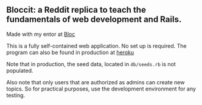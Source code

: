 
## Bloccit: a Reddit replica to teach the fundamentals of web development and Rails.

Made with my entor at [Bloc](http://bloc.io)

This is a fully self-contained web application. No set up is required. The program can also be found in production at [heroku](https://salty-ravine-59807.herokuapp.com/)

Note that in production, the seed data, located in `db/seeds.rb` is not populated. 

Also note that only users that are authorized as admins can create new topics. So for practical purposes, use the development environment for any testing.
